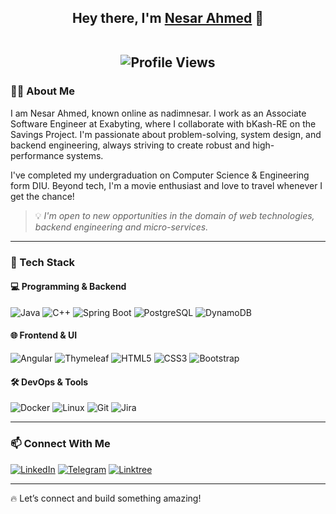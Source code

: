 <h2 align="center">Hey there, I'm <b><a href="https://www.linkedin.com/in/nadimnesar/" target="_blank">Nesar Ahmed</a></b> 👋
<br/><br/>
<p align="center">
  <img src="https://komarev.com/ghpvc/?username=nadimnesar&label=Profile%20Views&color=0e75b6&style=for-the-badge" alt="Profile Views" />
</p>
</h2>

### 👨‍💻 About Me
I am Nesar Ahmed, known online as nadimnesar. I work as an Associate Software Engineer at Exabyting, where I collaborate with bKash-RE on the Savings Project. I'm passionate about problem-solving, system design, and backend engineering, always striving to create robust and high-performance systems.

I've completed my undergraduation on Computer Science & Engineering form DIU. Beyond tech, I'm a movie enthusiast and love to travel whenever I get the chance!

> 💡 *I'm open to new opportunities in the domain of web technologies, backend engineering and micro-services.*

---
### 🚀 Tech Stack  

#### **💻 Programming & Backend**  
![Java](https://img.shields.io/badge/Java-FF4154?style=for-the-badge&labelColor=black&logo=openjdk&logoColor=FF4154)
![C++](https://img.shields.io/badge/C++-004283?style=for-the-badge&labelColor=black&logo=cplusplus&logoColor=004283)
![Spring Boot](https://img.shields.io/badge/SpringBoot-4EA94B?style=for-the-badge&labelColor=black&logo=spring&logoColor=4EA94B)
![PostgreSQL](https://img.shields.io/badge/PostgreSQL-50ABE7?style=for-the-badge&labelColor=black&logo=postgresql&logoColor=50ABE7)
![DynamoDB](https://img.shields.io/badge/DynamoDB-1572B6?style=for-the-badge&labelColor=black&logo=amazon-dynamodb&logoColor=1572B6)

#### **🌐 Frontend & UI**  
![Angular](https://img.shields.io/badge/Angular-FF0000?style=for-the-badge&labelColor=black&logo=angular&logoColor=FF0000)
![Thymeleaf](https://img.shields.io/badge/Thymeleaf-008000?style=for-the-badge&labelColor=black&logo=thymeleaf&logoColor=008000)
![HTML5](https://img.shields.io/badge/HTML5-E34F26?style=for-the-badge&labelColor=black&logo=html5&logoColor=E34F26)
![CSS3](https://img.shields.io/badge/CSS3-1572B6?style=for-the-badge&labelColor=black&logo=css3&logoColor=1572B6)
![Bootstrap](https://img.shields.io/badge/Bootstrap-563D7C?style=for-the-badge&labelColor=black&logo=bootstrap&logoColor=563D7C)

#### **🛠 DevOps & Tools**  
![Docker](https://img.shields.io/badge/Docker-0db7ed?style=for-the-badge&labelColor=black&logo=docker&logoColor=0db7ed)
![Linux](https://img.shields.io/badge/Linux-F0DB4F?style=for-the-badge&labelColor=black&logo=linux&logoColor=F0DB4F)
![Git](https://img.shields.io/badge/Git-F05032?style=for-the-badge&labelColor=black&logo=git&logoColor=F05032)
![Jira](https://img.shields.io/badge/Jira-2E7EEA?style=for-the-badge&labelColor=black&logo=jira&logoColor=2E7EEA)

---

### 📫 Connect With Me  

[![LinkedIn](https://custom-icon-badges.demolab.com/badge/LinkedIn-0A66C2?logo=linkedin-white&logoColor=fff)](https://linkedin.com/in/nadimnesar)
[![Telegram](https://img.shields.io/badge/Telegram-2CA5E0?logo=telegram&logoColor=white)](https://t.me/nadimnesar)
[![Linktree](https://img.shields.io/badge/LinkTree-1de9b6?logo=linktree&logoColor=white)](https://linktr.ee/nadimnesar)

---

🔥 Let’s connect and build something amazing!
